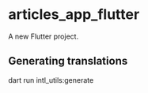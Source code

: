 # articles_app_flutter

A new Flutter project.

## Generating translations

dart run intl_utils:generate